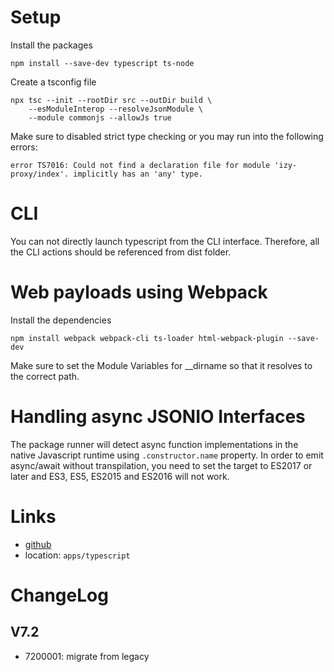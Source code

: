 
# Setup
Install the packages


    npm install --save-dev typescript ts-node
    

Create a tsconfig file

    npx tsc --init --rootDir src --outDir build \
        --esModuleInterop --resolveJsonModule \
        --module commonjs --allowJs true
        
Make sure to disabled strict type checking or you may run into the following errors:

    error TS7016: Could not find a declaration file for module 'izy-proxy/index'. implicitly has an 'any' type.

# CLI
You can not directly launch typescript from the CLI interface. Therefore, all the CLI actions should be referenced from dist folder.

# Web payloads using Webpack
Install the dependencies

    npm install webpack webpack-cli ts-loader html-webpack-plugin --save-dev
    

Make sure to set the Module Variables for __dirname so that it resolves to the correct path. 
    
    
# Handling async JSONIO Interfaces
The package runner will detect async function implementations in the native Javascript runtime using `.constructor.name` property. In order to emit async/await without transpilation, you need to set the target to ES2017 or later and ES3, ES5, ES2015 and ES2016 will not work.

# Links
* [github]
* location: `apps/typescript`

# ChangeLog
## V7.2
* 7200001: migrate from legacy


[github]: https://github.com/izyware/typescript
